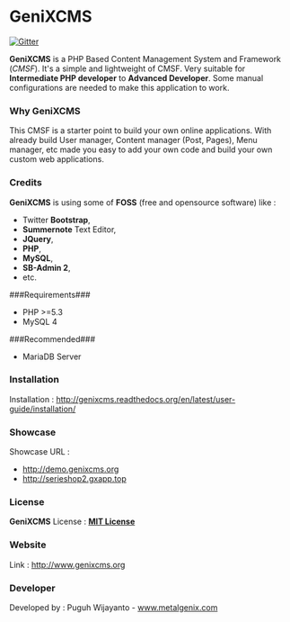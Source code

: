 # GeniXCMS

[![Gitter](https://badges.gitter.im/Join%20Chat.svg)](https://gitter.im/semplon/GeniXCMS?utm_source=badge&utm_medium=badge&utm_campaign=pr-badge&utm_content=badge)

**GeniXCMS** is a PHP Based Content Management System and Framework (*CMSF*). It's a simple and lightweight of CMSF. Very suitable for **Intermediate PHP developer** to **Advanced Developer**. Some manual configurations are needed to make this application to work. 

### Why GeniXCMS ###
This CMSF is a starter point to build your own online applications. With already build User manager, Content manager (Post, Pages), Menu manager, etc made you easy to add your own code and build your own custom web applications. 

### Credits ###
**GeniXCMS** is using some of **FOSS** (free and opensource software) like :
- Twitter **Bootstrap**, 
- **Summernote** Text Editor, 
- **JQuery**, 
- **PHP**, 
- **MySQL**, 
- **SB-Admin 2**,
- etc. 

###Requirements###
* PHP >=5.3
* MySQL 4

###Recommended###
* MariaDB Server

### Installation ###
Installation : http://genixcms.readthedocs.org/en/latest/user-guide/installation/

### Showcase ###
Showcase URL : 
- http://demo.genixcms.org
- http://serieshop2.gxapp.top

### License ###
**GeniXCMS** License : [**MIT License**](LICENSE)

### Website ###
Link : http://www.genixcms.org

### Developer ###
Developed by : Puguh Wijayanto - www.metalgenix.com
